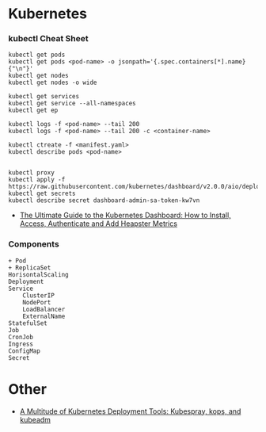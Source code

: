 # Kubernetes

### kubectl Cheat Sheet
```
kubectl get pods
kubectl get pods <pod-name> -o jsonpath='{.spec.containers[*].name}{"\n"}'
kubectl get nodes
kubectl get nodes -o wide

kubectl get services
kubectl get service --all-namespaces
kubectl get ep

kubectl logs -f <pod-name> --tail 200
kubectl logs -f <pod-name> --tail 200 -c <container-name>

kubectl ctreate -f <manifest.yaml>
kubectl describe pods <pod-name>


kubectl proxy
kubectl apply -f https://raw.githubusercontent.com/kubernetes/dashboard/v2.0.0/aio/deploy/recommended.yaml
kubectl get secrets
kubectl describe secret dashboard-admin-sa-token-kw7vn
```

- [The Ultimate Guide to the Kubernetes Dashboard: How to Install, Access, Authenticate and Add Heapster Metrics](https://www.replex.io/blog/how-to-install-access-and-add-heapster-metrics-to-the-kubernetes-dashboard)


### Components
```
+ Pod
+ ReplicaSet
HorisontalScaling
Deployment
Service
    ClusterIP
    NodePort
    LoadBalancer
    ExternalName
StatefulSet
Job
CronJob
Ingress
ConfigMap
Secret
```

# Other
- [A Multitude of Kubernetes Deployment Tools: Kubespray, kops, and kubeadm](https://www.altoros.com/blog/a-multitude-of-kubernetes-deployment-tools-kubespray-kops-and-kubeadm/)
